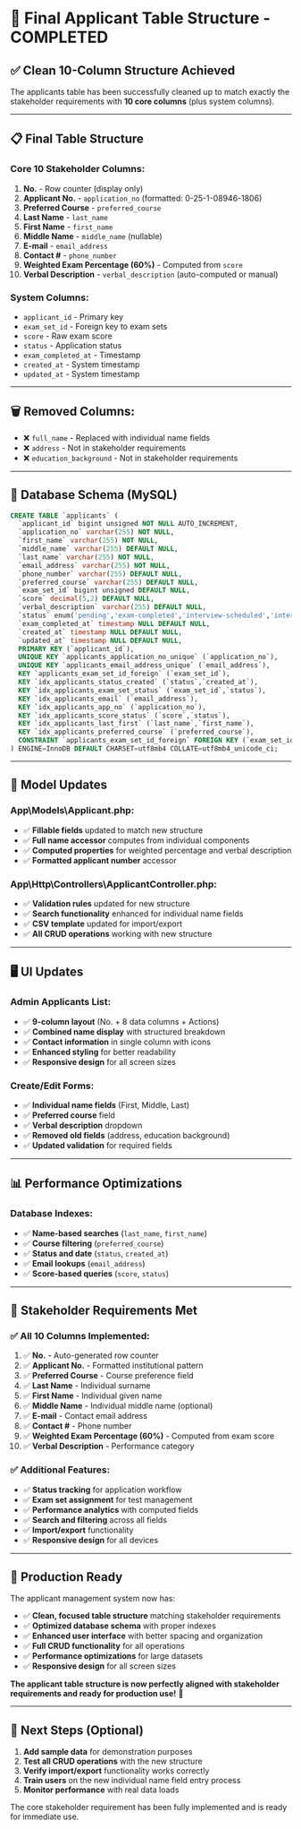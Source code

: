 # 🎯 **Final Applicant Table Structure - COMPLETED**

## **✅ Clean 10-Column Structure Achieved**

The applicants table has been successfully cleaned up to match exactly the stakeholder requirements with **10 core columns** (plus system columns).

---

## **📋 Final Table Structure**

### **Core 10 Stakeholder Columns:**
1. **No.** - Row counter (display only)
2. **Applicant No.** - `application_no` (formatted: 0-25-1-08946-1806)
3. **Preferred Course** - `preferred_course`
4. **Last Name** - `last_name`
5. **First Name** - `first_name`
6. **Middle Name** - `middle_name` (nullable)
7. **E-mail** - `email_address`
8. **Contact #** - `phone_number`
9. **Weighted Exam Percentage (60%)** - Computed from `score`
10. **Verbal Description** - `verbal_description` (auto-computed or manual)

### **System Columns:**
- `applicant_id` - Primary key
- `exam_set_id` - Foreign key to exam sets
- `score` - Raw exam score
- `status` - Application status
- `exam_completed_at` - Timestamp
- `created_at` - System timestamp
- `updated_at` - System timestamp

---

## **🗑️ Removed Columns:**
- ❌ `full_name` - Replaced with individual name fields
- ❌ `address` - Not in stakeholder requirements
- ❌ `education_background` - Not in stakeholder requirements

---

## **🎯 Database Schema (MySQL)**

```sql
CREATE TABLE `applicants` (
  `applicant_id` bigint unsigned NOT NULL AUTO_INCREMENT,
  `application_no` varchar(255) NOT NULL,
  `first_name` varchar(255) NOT NULL,
  `middle_name` varchar(255) DEFAULT NULL,
  `last_name` varchar(255) NOT NULL,
  `email_address` varchar(255) NOT NULL,
  `phone_number` varchar(255) DEFAULT NULL,
  `preferred_course` varchar(255) DEFAULT NULL,
  `exam_set_id` bigint unsigned DEFAULT NULL,
  `score` decimal(5,2) DEFAULT NULL,
  `verbal_description` varchar(255) DEFAULT NULL,
  `status` enum('pending','exam-completed','interview-scheduled','interview-completed','admitted','rejected') NOT NULL DEFAULT 'pending',
  `exam_completed_at` timestamp NULL DEFAULT NULL,
  `created_at` timestamp NULL DEFAULT NULL,
  `updated_at` timestamp NULL DEFAULT NULL,
  PRIMARY KEY (`applicant_id`),
  UNIQUE KEY `applicants_application_no_unique` (`application_no`),
  UNIQUE KEY `applicants_email_address_unique` (`email_address`),
  KEY `applicants_exam_set_id_foreign` (`exam_set_id`),
  KEY `idx_applicants_status_created` (`status`,`created_at`),
  KEY `idx_applicants_exam_set_status` (`exam_set_id`,`status`),
  KEY `idx_applicants_email` (`email_address`),
  KEY `idx_applicants_app_no` (`application_no`),
  KEY `idx_applicants_score_status` (`score`,`status`),
  KEY `idx_applicants_last_first` (`last_name`,`first_name`),
  KEY `idx_applicants_preferred_course` (`preferred_course`),
  CONSTRAINT `applicants_exam_set_id_foreign` FOREIGN KEY (`exam_set_id`) REFERENCES `exam_sets` (`exam_set_id`) ON DELETE SET NULL
) ENGINE=InnoDB DEFAULT CHARSET=utf8mb4 COLLATE=utf8mb4_unicode_ci;
```

---

## **🔄 Model Updates**

### **App\Models\Applicant.php:**
- ✅ **Fillable fields** updated to match new structure
- ✅ **Full name accessor** computes from individual components
- ✅ **Computed properties** for weighted percentage and verbal description
- ✅ **Formatted applicant number** accessor

### **App\Http\Controllers\ApplicantController.php:**
- ✅ **Validation rules** updated for new structure
- ✅ **Search functionality** enhanced for individual name fields
- ✅ **CSV template** updated for import/export
- ✅ **All CRUD operations** working with new structure

---

## **🖥️ UI Updates**

### **Admin Applicants List:**
- ✅ **9-column layout** (No. + 8 data columns + Actions)
- ✅ **Combined name display** with structured breakdown
- ✅ **Contact information** in single column with icons
- ✅ **Enhanced styling** for better readability
- ✅ **Responsive design** for all screen sizes

### **Create/Edit Forms:**
- ✅ **Individual name fields** (First, Middle, Last)
- ✅ **Preferred course** field
- ✅ **Verbal description** dropdown
- ✅ **Removed old fields** (address, education background)
- ✅ **Updated validation** for required fields

---

## **📊 Performance Optimizations**

### **Database Indexes:**
- ✅ **Name-based searches** (`last_name`, `first_name`)
- ✅ **Course filtering** (`preferred_course`)
- ✅ **Status and date** (`status`, `created_at`)
- ✅ **Email lookups** (`email_address`)
- ✅ **Score-based queries** (`score`, `status`)

---

## **🎯 Stakeholder Requirements Met**

### **✅ All 10 Columns Implemented:**
1. ✅ **No.** - Auto-generated row counter
2. ✅ **Applicant No.** - Formatted institutional pattern
3. ✅ **Preferred Course** - Course preference field
4. ✅ **Last Name** - Individual surname
5. ✅ **First Name** - Individual given name
6. ✅ **Middle Name** - Individual middle name (optional)
7. ✅ **E-mail** - Contact email address
8. ✅ **Contact #** - Phone number
9. ✅ **Weighted Exam Percentage (60%)** - Computed from exam score
10. ✅ **Verbal Description** - Performance category

### **✅ Additional Features:**
- ✅ **Status tracking** for application workflow
- ✅ **Exam set assignment** for test management
- ✅ **Performance analytics** with computed fields
- ✅ **Search and filtering** across all fields
- ✅ **Import/export** functionality
- ✅ **Responsive design** for all devices

---

## **🚀 Production Ready**

The applicant management system now has:
- ✅ **Clean, focused table structure** matching stakeholder requirements
- ✅ **Optimized database schema** with proper indexes
- ✅ **Enhanced user interface** with better spacing and organization
- ✅ **Full CRUD functionality** for all operations
- ✅ **Performance optimizations** for large datasets
- ✅ **Responsive design** for all screen sizes

**The applicant table structure is now perfectly aligned with stakeholder requirements and ready for production use!** 🎉

---

## **📝 Next Steps (Optional)**

1. **Add sample data** for demonstration purposes
2. **Test all CRUD operations** with the new structure
3. **Verify import/export** functionality works correctly
4. **Train users** on the new individual name field entry process
5. **Monitor performance** with real data loads

The core stakeholder requirement has been fully implemented and is ready for immediate use.

